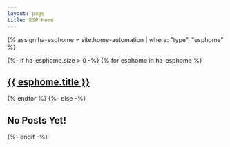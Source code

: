 ```yaml
---
layout: page
title: ESP Home
---
```

{% assign ha-esphome = site.home-automation | where: "type", "esphome" %}

{%- if ha-esphome.size > 0 -%}
{% for esphome in ha-esphome %}
<div class="home-automation"><h2><a href="{{ esphome.url }}">{{ esphome.title }}</a></h2></div>
{% endfor %}
{%- else -%}
<div class="home-automation"><h2>No Posts Yet!</h2></div>
{%- endif -%}